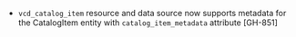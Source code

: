 * `vcd_catalog_item` resource and data source now supports metadata for the CatalogItem entity with `catalog_item_metadata` attribute [GH-851]
